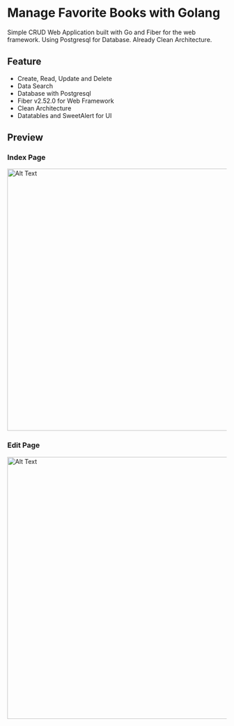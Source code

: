 # Manage Favorite Books with Golang 

Simple CRUD Web Application built with Go and Fiber for the web framework. Using Postgresql for Database. Already Clean Architecture.

## Feature
- Create, Read, Update and Delete
- Data Search
- Database with Postgresql
- Fiber v2.52.0 for Web Framework
- Clean Architecture
- Datatables and SweetAlert for UI 

## Preview 

### Index Page 
<img src="https://github.com/ferizco/Gofiber/assets/71595406/7dd31c29-5b93-4af8-a5a5-57f29b83355a" alt="Alt Text" width="600">

### Edit Page 
<img src="https://github.com/ferizco/Gofiber/assets/71595406/35b403a7-980c-4b3a-88c8-82d591c14ed8" alt="Alt Text" width="600">
